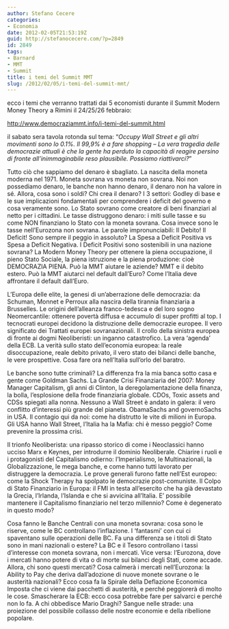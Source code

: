 ```yaml
---
author: Stefano Cecere
categories:
- Economia
date: 2012-02-05T21:53:19Z
guid: http://stefanocecere.com/?p=2849
id: 2849
tags:
- Barnard
- MMT
- Summit
title: i temi del Summit MMT
slug: /2012/02/05/i-temi-del-summit-mmt/
---
```


ecco i temi che verranno trattati dai 5 economisti durante il Summit Modern Money Theory a Rimini il 24/25/26 febbraio:

<http://www.democraziammt.info/i-temi-del-summit.html>

il sabato sera tavola rotonda sul tema: “_Occupy Wall Street e gli altri movimenti sono lo 0.1%. Il 99,9% è a fare shopping – La vera tragedia delle democrazie attuali è che la gente ha perduto la capacità di reagire persino di fronte all’inimmaginabile reso plausibile. Possiamo riattivarci?_”

Tutto ciò che sappiamo del denaro è sbagliato. La nascita della moneta moderna nel 1971. Moneta sovrana vs moneta non sovrana. Noi non possediamo denaro, le banche non hanno denaro, il denaro non ha valore in sé. Allora, cosa sono i soldi? Chi crea il denaro? I 3 settori: Godley di base e le sue implicazioni fondamentali per comprendere i deficit del governo e cosa veramente sono. Lo Stato sovrano come creatore di beni finanziari al netto per i cittadini. Le tasse distruggono denaro: i miti sulle tasse e su come NON finanziano lo Stato con la moneta sovrana. Cosa invece sono le tasse nell’Eurozona non sovrana. Le parole impronunciabili: Il Debito! Il Deficit! Sono sempre il peggio in assoluto? La Spesa a Deficit Positiva vs Spesa a Deficit Negativa. I Deficit Positivi sono sostenibili in una nazione sovrana? La Modern Money Theory per ottenere la piena occupazione, il pieno Stato Sociale, la piena istruzione e la piena produzione: cioè DEMOCRAZIA PIENA. Può la MMT aiutare le aziende? MMT e il debito estero. Può la MMT aiutarci nel default dall’Euro? Come l’Italia deve affrontare il default dall’Euro.

L’Europa delle elite, la genesi di un’aberrazione delle democrazia: da Schuman, Monnet e Perroux alla nascira della tirannia finanziaria a Brusselles. Le origini dell’alleanza franco-tedesca e del loro sogno Neomercantile: ottenere povertà diffusa e accumulo di super profitti al top. I tecnocrati europei decidono la distruzione delle democrazie europee. Il vero significato dei Trattati europei sovranazionali. Il crollo della sinistra europea di fronte ai dogmi Neoliberisti: un inganno catastrofico. La vera ‘agenda’ della ECB. La verità sullo stato dell’economia europea: la reale disoccupazione, reale debito privato, il vero stato dei bilanci delle banche, le vere prospettive. Cosa fare ora nell’Italia sull’orlo del baratro.

Le banche sono tutte criminali? La differenza fra la mia banca sotto casa e gente come Goldman Sachs. La Grande Crisi Finanziaria del 2007: Money Manager Capitalism, gli anni di Clinton, la deregolamentazione della finanza, la bolla, l’esplosione della frode finanziaria globale. CDOs, Toxic assets and CDSs spiegati alla nonna. Nessuno a Wall Street è andato in galera: il vero conflitto d’interessi più grande del pianeta. ObamaSachs and governoSachs in USA. Il contagio qui da noi: come ha distrutto le vite di milioni in Europa. Gli USA hanno Wall Street, l’Italia ha la Mafia: chi è messo peggio? Come prevenire la prossima crisi.

Il trionfo Neoliberista: una ripasso storico di come i Neoclassici hanno ucciso Marx e Keynes, per introdurre il dominio Neoliberale. Chiarire i ruoli e i protagonisti del Capitalismo odierno: l’Imperialismo, le Multinazionali, la Globalizzazione, le mega banche, e come hanno tutti lavorato per distruggere la democrazia. Le prove generali furono fatte nell’Est europeo: come la Shock Therapy ha spolpato le democrazie post-comuniste. Il Colpo di Stato Finanziario in Europa: il FMI in testa all’esercito che ha già devastato la Grecia, l’Irlanda, l’Islanda e che si avvicina all’Italia. E’ possibile mantenere il Capitalismo finanziario nel terzo millennio? Come è degenerato in questo modo?

Cosa fanno le Banche Centrali con una moneta sovrana: cosa sono le riserve, come le BC controllano l’inflazione. I ‘fantasmi’ con cui ci spaventano sulle operazioni delle BC. Fa una differenza se i titoli di Stato sono in mani nazionali o estere? La BC e il Tesoro controllano i tassi d’interesse con moneta sovrana, non i mercati. Vice versa: l’Eurozona, dove i mercati hanno potere di vita o di morte sui bilanci degli Stati, come accade. Allora, chi sono questi mercati? Cosa calmerà i mercati nell’Eurozona: la Ability to Pay che deriva dall’adozione di nuove monete sovrane o le austerità nazionali? Ecco cosa fa la Spirale della Deflazione Economica Imposta che ci viene dai pacchetti di austerità, e perché peggiorerà di molto le cose. Smascherare la ECB: ecco cosa potrebbe fare per salvarci e perché non lo fa. A chi obbedisce Mario Draghi? Sangue nelle strade: una proiezione del possibile collasso delle nostre economie e della ribellione popolare.